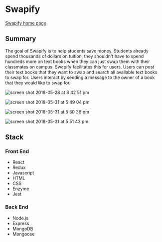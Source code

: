 # Swapify
<a href= "https://swapify.netlify.com/">Swapify home page<a/>

## Summary
The goal of Swapify is to help students save money. Students already spend thousands of dollars on tuition, they shouldn't have to spend hundreds more on text books when they can just swap them with their classmates on campus. Swapify facilitates this for users. Users can post their text books that they want to swap and search all available text books to swap for. Users interact by sending a message to the owner of a book that they would like to swap for.

![screen shot 2018-05-28 at 8 42 51 pm](https://user-images.githubusercontent.com/13411490/40637222-6af3a61e-62b8-11e8-9fbf-3ace06588635.png)

![screen shot 2018-05-31 at 5 49 04 pm](https://user-images.githubusercontent.com/13411490/40815395-0b8c9ee8-64fb-11e8-80a4-3cccbcdfaedb.png)

![screen shot 2018-05-31 at 5 50 36 pm](https://user-images.githubusercontent.com/13411490/40815417-36f00c5a-64fb-11e8-8cc8-6a624d450aa6.png)

![screen shot 2018-05-31 at 5 51 43 pm](https://user-images.githubusercontent.com/13411490/40815437-53093164-64fb-11e8-90ef-0e908a90cc8d.png)
## Stack

### Front End
 - React
 - Redux
 - Javascript
 - HTML
 - CSS
 - Enzyme
 - Jest

### Back End
- Node.js
- Express
- MongoDB
- Mongoose
